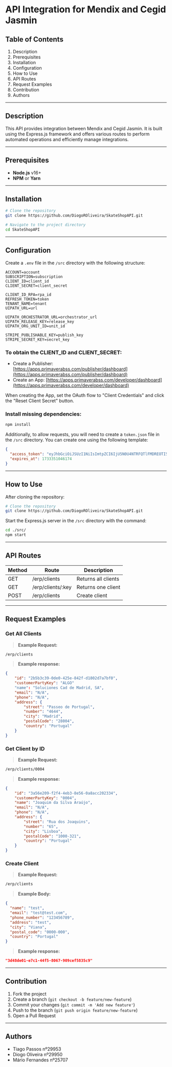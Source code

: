 # API Integration for Mendix and Cegid Jasmin

## **Table of Contents**

1. Description
2. Prerequisites
3. Installation
4. Configuration
5. How to Use
6. API Routes
7. Request Examples
8. Contribution
9. Authors

---

## **Description**

This API provides integration between Mendix and Cegid Jasmin. It is built using the Express.js framework and offers various routes to perform automated operations and efficiently manage integrations.

---

## **Prerequisites**

- **Node.js** v16+
- **NPM** or **Yarn**

---

## **Installation**

```bash
# Clone the repository
git clone https://github.com/DiogoROliveira/SkateShopAPI.git

# Navigate to the project directory
cd SkateShopAPI
```

---

## **Configuration**

Create a `.env` file in the `/src` directory with the following structure:

```env
ACCOUNT=account
SUBSCRIPTION=subscription
CLIENT_ID=client_id
CLIENT_SECRET=client_secret

CLIENT_ID_RPA=rpa_id
REFRESH_TOKEN=token
TENANT_NAME=tenant
UIPATH_URL=url

UIPATH_ORCHESTRATOR_URL=orchestrator_url
UIPATH_RELEASE_KEY=release_key
UIPATH_ORG_UNIT_ID=unit_id

STRIPE_PUBLISHABLE_KEY=publish_key
STRIPE_SECRET_KEY=secret_key
```

### To obtain the CLIENT_ID and CLIENT_SECRET:

- Create a Publisher: [https://apps.primaverabss.com/publisher/dashboard](https://apps.primaverabss.com/publisher/dashboard)
- Create an App: [https://apps.primaverabss.com/developer/dashboard](https://apps.primaverabss.com/developer/dashboard)

When creating the App, set the OAuth flow to "Client Credentials" and click the "Reset Client Secret" button.

### Install missing dependencies:

```bash
npm install
```

Additionally, to allow requests, you will need to create a `token.json` file in the `/src` directory. You can create one using the following template:

```json
{
  "access_token": "eyJhbGciOiJSUzI1NiIsImtpZCI6IjU5N0U4NTRFQTlFMDREOTI5RTZERTM5REQwM0U0RDZCMjhERDk3NzFSUzI1NiIsIng1dCI6IldYNkZUcW5nVFpLZWJlT2QwRDVOYXlqZGwzRSIsInR5cCI6IkpXVCJ9.eyJpc3MiOiJodHRwczovL2lkZW50aXR5LnByaW1hdmVyYWJzcy5jb20iLCJuYmYiOjE3MzMzMzY2NDUsImlhdCI6MTczMzMzNjY0NSwiZXhwIjoxNzMzMzUxMDQ1LCJhdWQiOlsiamFzbWluIiwiaHR0cHM6Ly9pZGVudGl0eS5wcmltYXZlcmFic3MuY29tL3Jlc291cmNlcyJdLCJzY29wZSI6WyJhcHBsaWNhdGlvbiJdLCJjbGllbnRfaWQiOiJDSEFWRS0xIiwianRpIjoiRTU5MEYxMzU1ODhBRUI4NEEyMzc1MTg3Mjk0RUM1NkYifQ.do4N8Yyfe8qTVXzdiFu6qt53W9okIu1miO4rtgv_UjrapsvW7glexVsfk8dBmv0WoIVAJdzF1laAQFSVwy9MJHMHT6Ug3qU8M43TY2B_opvU6CZTgHpLyHcdfMQozZ5L-QaER7_ElVCs2Qx6dEYdiigbGun9HGQtbSvkdS3Jr5lKsI7FtBHLB9hs53b0Q_8gNKHZVme2-NPit6o0ax-Pobf8aQPQHP3o5p5CsQBytoXpDeon5wM37WjfmVS-EtCZY3h4F0ohkJ6foD_583iZXeVpC_A8lllk9WbKKA6CQLc3OLpmhELc6xt6p3kIsh8GD-mGtmjFSZY_3PhObt2-AA",
  "expires_at": 1733351046174
}
```

---

## **How to Use**

After cloning the repository:

```bash
# Clone the repository
git clone https://github.com/DiogoROliveira/SkateShopAPI.git
```

Start the Express.js server in the `/src` directory with the command:

```bash
cd ./src/
npm start
```

---

## **API Routes**

| Method | Route             | Description          |
| ------ | ----------------- | -------------------- |
| GET    | /erp/clients      | Returns all clients |
| GET    | /erp/clients/:key | Returns one client   |
| POST   | /erp/clients      | Create client        |

---

## **Request Examples**

### Get All Clients

> **Example Request:**

```bash
/erp/clients
```

> **Example response:**

```json
{
    "id": "2b5b3c39-0de0-425e-842f-d1802d7a7bf0",
    "customerPartyKey": "ALGO"
    "name": "Soluciones Cad de Madrid, SA",
    "email": "N/A",
    "phone": "N/A",
    "address": {
        "street": "Passeo de Portugal",
        "number": "4644",
        "city": "Madrid",
        "postalCode": "28004",
        "country": "Portugal"
    }
}
```


### Get Client by ID

> **Example Request:**

```bash
/erp/clients/0004
```

> **Example response:**

```json
{
    "id": "3a56e209-f2f4-4eb3-8e56-0a8acc202334",
    "customerPartyKey": "0004",
    "name": "Joaquim da Silva Araújo",
    "email": "N/A",
    "phone": "N/A",
    "address": {
        "street": "Rua dos Joaquins",
        "number": "65",
        "city": "Lisboa",
        "postalCode": "1000-321",
        "country": "Portugal"
    }
}
```



### Create Client

> **Example Request:**

```bash
/erp/clients
```

> **Example Body:**

```json
{
  "name": "test",
  "email": "test@test.com",
  "phone_number": "123456789",
  "address": "test",
  "city": "Viana",
  "postal_code": "0000-000",
  "country": "Portugal"
}
```

> **Example response:**

```json
"3d48de01-e7c1-44f5-8067-909cef5835c9"
```

---

## **Contribution**

1. Fork the project
2. Create a branch (`git checkout -b feature/new-feature`)
3. Commit your changes (`git commit -m 'Add new feature'`)
4. Push to the branch (`git push origin feature/new-feature`)
5. Open a Pull Request

---

## **Authors**

* Tiago Passos nº29953
* Diogo Oliveira nº29950
* Mário Fernandes nº25707

